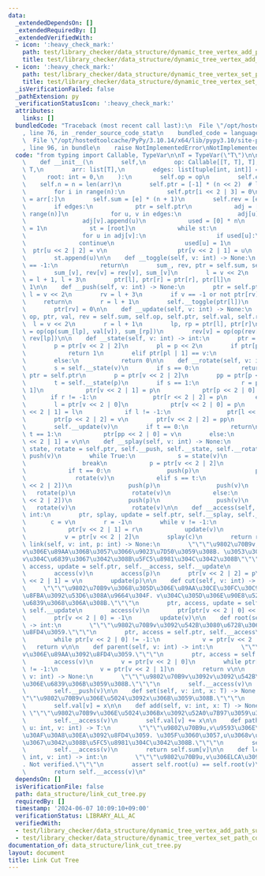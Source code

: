 ```yaml
---
data:
  _extendedDependsOn: []
  _extendedRequiredBy: []
  _extendedVerifiedWith:
  - icon: ':heavy_check_mark:'
    path: test/library_checker/data_structure/dynamic_tree_vertex_add_path_sum.test.py
    title: test/library_checker/data_structure/dynamic_tree_vertex_add_path_sum.test.py
  - icon: ':heavy_check_mark:'
    path: test/library_checker/data_structure/dynamic_tree_vertex_set_path_composite.test.py
    title: test/library_checker/data_structure/dynamic_tree_vertex_set_path_composite.test.py
  _isVerificationFailed: false
  _pathExtension: py
  _verificationStatusIcon: ':heavy_check_mark:'
  attributes:
    links: []
  bundledCode: "Traceback (most recent call last):\n  File \"/opt/hostedtoolcache/PyPy/3.10.14/x64/lib/pypy3.10/site-packages/onlinejudge_verify/documentation/build.py\"\
    , line 76, in _render_source_code_stat\n    bundled_code = language.bundle(\n\
    \  File \"/opt/hostedtoolcache/PyPy/3.10.14/x64/lib/pypy3.10/site-packages/onlinejudge_verify/languages/python.py\"\
    , line 96, in bundle\n    raise NotImplementedError\nNotImplementedError\n"
  code: "from typing import Callable, TypeVar\n\nT = TypeVar(\"T\")\n\n\nclass LinkCutTree:\n\
    \    def __init__(\n        self,\n        op: Callable[[T, T], T],\n        e:\
    \ T,\n        arr: list[T],\n        edges: list[tuple[int, int]] = None,\n  \
    \      root: int = 0,\n    ):\n        self.op = op\n        self.e = e\n    \
    \    self.n = n = len(arr)\n        self.ptr = [-1] * (n << 2)  # l, r, p, rev\n\
    \        for i in range(n):\n            self.ptr[i << 2 | 3] = 0\n        self.val\
    \ = arr[:]\n        self.sum = [e] * (n + 1)\n        self.rev = [e] * (n + 1)\n\
    \        if edges:\n            ptr = self.ptr\n            adj = [[] for _ in\
    \ range(n)]\n            for u, v in edges:\n                adj[u].append(v)\n\
    \                adj[v].append(u)\n            used = [0] * n\n            used[root]\
    \ = 1\n            st = [root]\n            while st:\n                v = st.pop()\n\
    \                for u in adj[v]:\n                    if used[u]:\n         \
    \               continue\n                    used[u] = 1\n                  \
    \  ptr[u << 2 | 2] = v\n                    ptr[v << 2 | 1] = u\n            \
    \        st.append(u)\n\n    def __toggle(self, v: int) -> None:\n        if v\
    \ == -1:\n            return\n        sum_, rev, ptr = self.sum, self.rev, self.ptr\n\
    \        sum_[v], rev[v] = rev[v], sum_[v]\n        l = v << 2\n        r, rv\
    \ = l + 1, l + 3\n        ptr[l], ptr[r] = ptr[r], ptr[l]\n        ptr[rv] ^=\
    \ 1\n\n    def __push(self, v: int) -> None:\n        ptr = self.ptr\n       \
    \ l = v << 2\n        rv = l + 3\n        if v == -1 or not ptr[rv]:\n       \
    \     return\n        r = l + 1\n        self.__toggle(ptr[l])\n        self.__toggle(ptr[r])\n\
    \        ptr[rv] = 0\n\n    def __update(self, v: int) -> None:\n        sum_,\
    \ op, ptr, val, rev = self.sum, self.op, self.ptr, self.val, self.rev\n      \
    \  l = v << 2\n        r = l + 1\n        lp, rp = ptr[l], ptr[r]\n        sum_[v]\
    \ = op(op(sum_[lp], val[v]), sum_[rp])\n        rev[v] = op(op(rev[rp], val[v]),\
    \ rev[lp])\n\n    def __state(self, v: int) -> int:\n        ptr = self.ptr\n\
    \        p = ptr[v << 2 | 2]\n        pl = p << 2\n        if ptr[pl] == v:\n\
    \            return 1\n        elif ptr[pl | 1] == v:\n            return -1\n\
    \        else:\n            return 0\n\n    def __rotate(self, v: int) -> None:\n\
    \        s = self.__state(v)\n        if s == 0:\n            return\n       \
    \ ptr = self.ptr\n        p = ptr[v << 2 | 2]\n        pp = ptr[p << 2 | 2]\n\
    \        t = self.__state(p)\n        if s == 1:\n            r = ptr[v << 2 |\
    \ 1]\n            ptr[v << 2 | 1] = p\n            ptr[p << 2 | 0] = r\n     \
    \       if r != -1:\n                ptr[r << 2 | 2] = p\n        else:\n    \
    \        l = ptr[v << 2 | 0]\n            ptr[v << 2 | 0] = p\n            ptr[p\
    \ << 2 | 1] = l\n            if l != -1:\n                ptr[l << 2 | 2] = p\n\
    \        ptr[p << 2 | 2] = v\n        ptr[v << 2 | 2] = pp\n        self.__update(p)\n\
    \        self.__update(v)\n        if t == 0:\n            return\n        elif\
    \ t == 1:\n            ptr[pp << 2 | 0] = v\n        else:\n            ptr[pp\
    \ << 2 | 1] = v\n\n    def __splay(self, v: int) -> None:\n        ptr, push,\
    \ state, rotate = self.ptr, self.__push, self.__state, self.__rotate\n       \
    \ push(v)\n        while True:\n            s = state(v)\n            if not s:\n\
    \                break\n            p = ptr[v << 2 | 2]\n            t = state(p)\n\
    \            if t == 0:\n                push(p)\n                push(v)\n  \
    \              rotate(v)\n            elif s == t:\n                push(ptr[p\
    \ << 2 | 2])\n                push(p)\n                push(v)\n             \
    \   rotate(p)\n                rotate(v)\n            else:\n                push(ptr[p\
    \ << 2 | 2])\n                push(p)\n                push(v)\n             \
    \   rotate(v)\n                rotate(v)\n\n    def __access(self, v: int) ->\
    \ int:\n        ptr, splay, update = self.ptr, self.__splay, self.__update\n \
    \       c = v\n        r = -1\n        while v != -1:\n            splay(v)\n\
    \            ptr[v << 2 | 1] = r\n            update(v)\n            r = v\n \
    \           v = ptr[v << 2 | 2]\n        splay(c)\n        return r\n\n    def\
    \ link(self, v: int, p: int) -> None:\n        \"\"\"\u9802\u70B9v,p\u3092,p\u3092\
    v\u306E\u89AA\u306B\u3057\u3066\u9023\u7D50\u3059\u308B. \u3053\u306E\u3068\u304D\
    v\u304C\u6839\u3067\u3042\u308B\u5FC5\u8981\u304C\u3042\u308B\"\"\"\n        ptr,\
    \ access, update = self.ptr, self.__access, self.__update\n        # self.evert(v)\n\
    \        access(v)\n        access(p)\n        ptr[v << 2 | 2] = p\n        ptr[p\
    \ << 2 | 1] = v\n        update(p)\n\n    def cut(self, v: int) -> None:\n   \
    \     \"\"\"\u9802\u70B9v\u3068\u305D\u306E\u89AA\u30CE\u30FC\u30C9\u3068\u306E\
    \u8FBA\u3092\u53D6\u308A\u9664\u304F. v\u304C\u305D\u306E\u90E8\u5206\u6728\u306E\
    \u6839\u3068\u306A\u308B.\"\"\"\n        ptr, access, update = self.ptr, self.__access,\
    \ self.__update\n        access(v)\n        ptr[ptr[v << 2 | 0] << 2 | 2] = -1\n\
    \        ptr[v << 2 | 0] = -1\n        update(v)\n\n    def root(self, v: int)\
    \ -> int:\n        \"\"\"\u9802\u70B9v\u3092\u542B\u3080\u6728\u306E\u6839\u3092\
    \u8FD4\u3059.\"\"\"\n        ptr, access = self.ptr, self.__access\n        access(v)\n\
    \        while ptr[v << 2 | 0] != -1:\n            v = ptr[v << 2 | 0]\n     \
    \   return v\n\n    def parent(self, v: int) -> int:\n        \"\"\"\u9802\u70B9\
    v\u306E\u89AA\u3092\u8FD4\u3059.\"\"\"\n        ptr, access = self.ptr, self.__access\n\
    \        access(v)\n        v = ptr[v << 2 | 0]\n        while ptr[v << 2 | 1]\
    \ != -1:\n            v = ptr[v << 2 | 1]\n        return v\n\n    def evert(self,\
    \ v: int) -> None:\n        \"\"\"\u9802\u70B9v\u3092v\u3092\u542B\u3080\u6728\
    \u306E\u6839\u306B\u3059\u308B.\"\"\"\n        self.__access(v)\n        self.__toggle(v)\n\
    \        self.__push(v)\n\n    def set(self, v: int, x: T) -> None:\n        \"\
    \"\"\u9802\u70B9v\u306E\u5024\u3092x\u306B\u3059\u308B.\"\"\"\n        self.__access(v)\n\
    \        self.val[v] = x\n\n    def add(self, v: int, x: T) -> None:\n       \
    \ \"\"\"\u9802\u70B9v\u306E\u5024\u306Bx\u3092\u52A0\u7B97\u3059\u308B.\"\"\"\n\
    \        self.__access(v)\n        self.val[v] += x\n\n    def path_query(self,\
    \ u: int, v: int) -> T:\n        \"\"\"\u9802\u70B9u,v\u9593\u306E\u30D1\u30B9\
    \u30AF\u30A8\u30EA\u3092\u8FD4\u3059. \u305F\u3060\u3057,u\u3068v\u306F\u9023\u7D50\
    \u3067\u3042\u308B\u5FC5\u8981\u304C\u3042\u308B.\"\"\"\n        self.evert(u)\n\
    \        self.__access(v)\n        return self.sum[v]\n\n    def lca(self, u:\
    \ int, v: int) -> int:\n        \"\"\"\u9802\u70B9u,v\u306ELCA\u3092\u8FD4\u3059\
    . Not verified.\"\"\"\n        assert self.root(u) == self.root(v)\n        self.__access(u)\n\
    \        return self.__access(v)\n"
  dependsOn: []
  isVerificationFile: false
  path: data_structure/link_cut_tree.py
  requiredBy: []
  timestamp: '2024-06-07 10:09:10+09:00'
  verificationStatus: LIBRARY_ALL_AC
  verifiedWith:
  - test/library_checker/data_structure/dynamic_tree_vertex_add_path_sum.test.py
  - test/library_checker/data_structure/dynamic_tree_vertex_set_path_composite.test.py
documentation_of: data_structure/link_cut_tree.py
layout: document
title: Link Cut Tree
---
```

